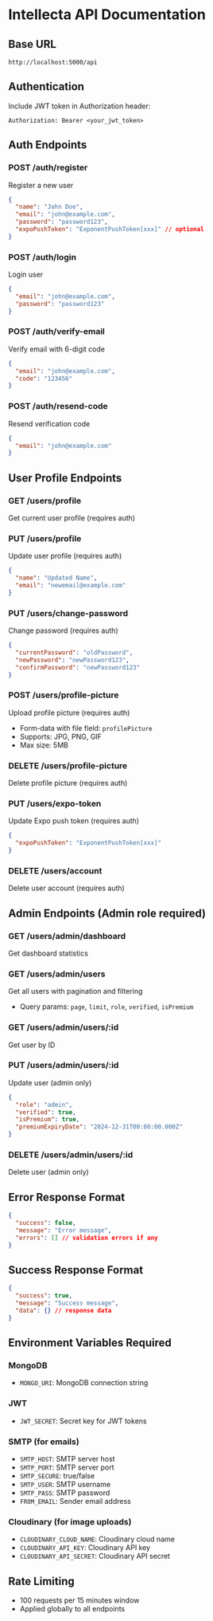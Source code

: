 # Intellecta API Documentation

## Base URL
```
http://localhost:5000/api
```

## Authentication
Include JWT token in Authorization header:
```
Authorization: Bearer <your_jwt_token>
```

## Auth Endpoints

### POST /auth/register
Register a new user
```json
{
  "name": "John Doe",
  "email": "john@example.com",
  "password": "password123",
  "expoPushToken": "ExponentPushToken[xxx]" // optional
}
```

### POST /auth/login
Login user
```json
{
  "email": "john@example.com",
  "password": "password123"
}
```

### POST /auth/verify-email
Verify email with 6-digit code
```json
{
  "email": "john@example.com",
  "code": "123456"
}
```

### POST /auth/resend-code
Resend verification code
```json
{
  "email": "john@example.com"
}
```

## User Profile Endpoints

### GET /users/profile
Get current user profile (requires auth)

### PUT /users/profile
Update user profile (requires auth)
```json
{
  "name": "Updated Name",
  "email": "newemail@example.com"
}
```

### PUT /users/change-password
Change password (requires auth)
```json
{
  "currentPassword": "oldPassword",
  "newPassword": "newPassword123",
  "confirmPassword": "newPassword123"
}
```

### POST /users/profile-picture
Upload profile picture (requires auth)
- Form-data with file field: `profilePicture`
- Supports: JPG, PNG, GIF
- Max size: 5MB

### DELETE /users/profile-picture
Delete profile picture (requires auth)

### PUT /users/expo-token
Update Expo push token (requires auth)
```json
{
  "expoPushToken": "ExponentPushToken[xxx]"
}
```

### DELETE /users/account
Delete user account (requires auth)

## Admin Endpoints (Admin role required)

### GET /users/admin/dashboard
Get dashboard statistics

### GET /users/admin/users
Get all users with pagination and filtering
- Query params: `page`, `limit`, `role`, `verified`, `isPremium`

### GET /users/admin/users/:id
Get user by ID

### PUT /users/admin/users/:id
Update user (admin only)
```json
{
  "role": "admin",
  "verified": true,
  "isPremium": true,
  "premiumExpiryDate": "2024-12-31T00:00:00.000Z"
}
```

### DELETE /users/admin/users/:id
Delete user (admin only)

## Error Response Format
```json
{
  "success": false,
  "message": "Error message",
  "errors": [] // validation errors if any
}
```

## Success Response Format
```json
{
  "success": true,
  "message": "Success message",
  "data": {} // response data
}
```

## Environment Variables Required

### MongoDB
- `MONGO_URI`: MongoDB connection string

### JWT
- `JWT_SECRET`: Secret key for JWT tokens

### SMTP (for emails)
- `SMTP_HOST`: SMTP server host
- `SMTP_PORT`: SMTP server port
- `SMTP_SECURE`: true/false
- `SMTP_USER`: SMTP username
- `SMTP_PASS`: SMTP password
- `FROM_EMAIL`: Sender email address

### Cloudinary (for image uploads)
- `CLOUDINARY_CLOUD_NAME`: Cloudinary cloud name
- `CLOUDINARY_API_KEY`: Cloudinary API key
- `CLOUDINARY_API_SECRET`: Cloudinary API secret

## Rate Limiting
- 100 requests per 15 minutes window
- Applied globally to all endpoints
